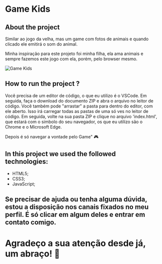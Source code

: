 # Game Kids

## About the project

Similar ao jogo da velha, mas um game com fotos de animais e quando clicado ele emitirá o som do animal. 

Minha inspiração para este projeto foi minha filha, ela ama animais e sempre fazemos este jogo com ela, porém, pelo browser mesmo. 

![Game Kids](https://user-images.githubusercontent.com/97032776/162030739-8d47ccd1-9471-4d04-a62d-53f7939ea14b.gif)

## How to run the project ?

Você precisa de um editor de código, o que eu utilizo é o VSCode. 
Em seguida, faça o download do documento ZIP e abra o arquivo no leitor de código.
Você também pode "arrastar" a pasta para dentro do editor, com ele aberto. Isso irá carregar todas as pastas de uma só ves no leitor de código. 
Em seguida, volte na sua pasta ZIP e clique no arquivo 'index.html', que estará com o simbolo do seu navegador, os que eu utilizo são o Chrome e o Microsoft Edge.

Depois é só navegar a vontade pelo Game" 🎮

## In this project we used the followed technologies:
- HTML5;
- CSS3;
- JavaScript;

## Se precisar de ajuda ou tenha alguma dúvida, estou a disposição nos canais fixados no meu perfil. É só clicar em algum deles e entrar em contato comigo. 

# Agradeço a sua atenção desde já, um abraço! 🤗
